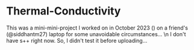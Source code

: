 # Thermal-Conductivity
This was a mini-mini-project I worked on in October 2023 () on a friend's (@siddhantm27) laptop for some unavoidable circumstances... \n I don't have s++ right now. So, I didn't test it before uploading...
